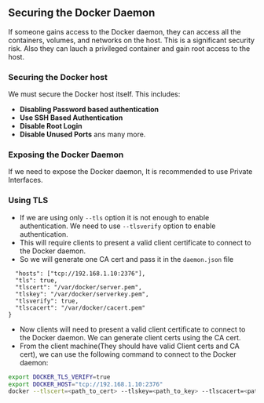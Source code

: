 ## Securing the Docker Daemon

If someone gains access to the Docker daemon, they can access all the containers, volumes, and networks on the host. This is a significant security risk. Also they can lauch a privileged container and gain root access to the host.

### Securing the Docker host

We must secure the Docker host itself. This includes:
- **Disabling Password based authentication**
- **Use SSH Based Authentication**
- **Disable Root Login**
- **Disable Unused Ports**
ans many more.

### Exposing the Docker Daemon

If we need to expose the Docker daemon, It is recommended to use Private Interfaces.

### Using TLS

- If we are using only `--tls` option it is not enough to enable authentication. We need to use `--tlsverify` option to enable authentication.
- This will require clients to present a valid client certificate to connect to the Docker daemon.
- So we will generate one CA cert and pass it in the `daemon.json` file
```{
  "hosts": ["tcp://192.168.1.10:2376"],
  "tls": true,
  "tlscert": "/var/docker/server.pem",
  "tlskey": "/var/docker/serverkey.pem",
  "tlsverify": true,
  "tlscacert": "/var/docker/cacert.pem"
}
```
- Now clients will need to present a valid client certificate to connect to the Docker daemon. We can generate client certs using the CA cert.
- From the client machine(They should have valid Client certs and CA cert), we can use the following command to connect to the Docker daemon:
```bash
export DOCKER_TLS_VERIFY=true
export DOCKER_HOST="tcp://192.168.1.10:2376"
docker --tlscert=<path_to_cert> --tlskey=<path_to_key> --tlscacert=<path_to_ca_cert> ps
``` 
